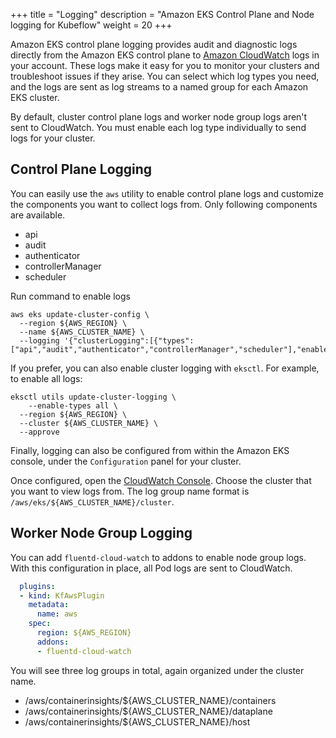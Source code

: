 +++
title = "Logging"
description = "Amazon EKS Control Plane and Node logging for Kubeflow"
weight = 20
+++

Amazon EKS control plane logging provides audit and diagnostic logs directly from the Amazon EKS control plane to [Amazon CloudWatch](https://aws.amazon.com/cloudwatch/) logs in your account. These logs make it easy for you to monitor your clusters and troubleshoot issues if they arise. You can select which log types you need, and the logs are sent as log streams to a named group for each Amazon EKS cluster.

By default, cluster control plane logs and worker node group logs aren't sent to CloudWatch. You must enable each log type individually to send logs for your cluster.

## Control Plane Logging

You can easily use the `aws` utility to enable control plane logs and customize the components you want to collect logs from. Only following components are available.

* api
* audit
* authenticator
* controllerManager
* scheduler

Run command to enable logs
```shell
aws eks update-cluster-config \
  --region ${AWS_REGION} \
  --name ${AWS_CLUSTER_NAME} \
  --logging '{"clusterLogging":[{"types":["api","audit","authenticator","controllerManager","scheduler"],"enabled":true}]}'
```

If you prefer, you can also enable cluster logging with `eksctl`. For example, to enable all logs:
```shell
eksctl utils update-cluster-logging \
	--enable-types all \
  --region ${AWS_REGION} \
  --cluster ${AWS_CLUSTER_NAME} \
  --approve
```

Finally, logging can also be configured from within the Amazon EKS console, under the `Configuration` panel for your cluster.

Once configured, open the [CloudWatch Console](https://console.aws.amazon.com/cloudwatch/home#logs:prefix=/aws/eks). Choose the cluster that you want to view logs from. The log group name format is `/aws/eks/${AWS_CLUSTER_NAME}/cluster`.

## Worker Node Group Logging

You can add `fluentd-cloud-watch` to addons to enable node group logs. With this configuration in place, all Pod logs are sent to CloudWatch.

```yaml
  plugins:
  - kind: KfAwsPlugin
    metadata:
      name: aws
    spec:
      region: ${AWS_REGION}
      addons:
      - fluentd-cloud-watch
```

You will see three log groups in total, again organized under the cluster name.

* /aws/containerinsights/${AWS_CLUSTER_NAME}/containers
* /aws/containerinsights/${AWS_CLUSTER_NAME}/dataplane
* /aws/containerinsights/${AWS_CLUSTER_NAME}/host
